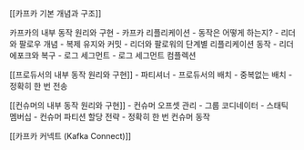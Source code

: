 [[카프카 기본 개념과 구조]]

카프카의 내부 동작 원리와 구현
	- 카프카 리플리케이션
		- 동작은 어떻게 하는지? 
		- 리더와 팔로우 개념
		- 복제 유지와 커밋
		- 리더와 팔로워의 단계별 리플리케이션 동작
		- 리더에포크와 복구
	- 로그 세그먼트
		- 로그 세그먼트 컴플렉션


[[프로듀서의 내부 동작 원리와 구현]]
	- 파티셔너
	- 프로듀서의 배치
	- 중복없는 배치
	- 정확히 한 번 전송

[[컨슈머의 내부 동작 원리와 구현]]
	- 컨슈머 오프셋 관리
	- 그룹 코디네이터
	- 스태틱 멤버십
	- 컨슈머 파티션 할당 전략
	- 정확히 한 번 컨슈머 동작

[[카프카 커넥트 (Kafka Connect)]]